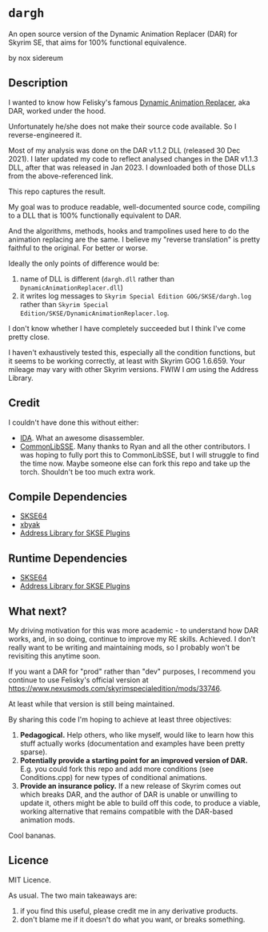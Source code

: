 # `dargh`
An open source version of the Dynamic Animation Replacer (DAR) for Skyrim SE, that aims for 100% functional equivalence.

by nox sidereum

## Description

I wanted to know how Felisky's famous [Dynamic Animation Replacer](https://www.nexusmods.com/skyrimspecialedition/mods/33746), aka DAR, worked under the hood.

Unfortunately he/she does not make their source code available. So I reverse-engineered it. 

Most of my analysis was done on the DAR v1.1.2 DLL (released 30 Dec 2021). I later updated my code to reflect analysed changes in the DAR v1.1.3 DLL, after that was released in Jan 2023. I downloaded both of those DLLs from the above-referenced link.

This repo captures the result.

My goal was to produce readable, well-documented source code, compiling to a DLL that is 100% functionally equivalent to DAR. 

And the algorithms, methods, hooks and trampolines used here to do the animation replacing are the same. I believe my "reverse translation" is pretty faithful to the original. For better or worse.

Ideally the only points of difference would be: 

  1. name of DLL is different (`dargh.dll` rather than `DynamicAnimationReplacer.dll`)
  2. it writes log messages to `Skyrim Special Edition GOG/SKSE/dargh.log` rather than `Skyrim Special Edition/SKSE/DynamicAnimationReplacer.log`.

I don't know whether I have completely succeeded but I think I've come pretty close.

I haven't exhaustively tested this, especially all the condition functions, but it seems to be working correctly, at least with Skyrim GOG 1.6.659. Your mileage may vary with other Skyrim versions. FWIW I *am* using the Address Library.

## Credit 
I couldn't have done this without either:

* [IDA](https://hex-rays.com/ida-pro/ida-disassembler/). What an awesome disassembler.
* [CommonLibSSE](https://github.com/Ryan-rsm-McKenzie/CommonLibSSE). Many thanks to Ryan and all the other contributors. I was hoping to fully port this to CommonLibSSE, but I will struggle to find the time now. Maybe someone else can fork this repo and take up the torch. Shouldn't be too much extra work.

## Compile Dependencies
* [SKSE64](https://github.com/ianpatt/skse64/tree/gog)
* [xbyak](https://github.com/herumi/xbyak)
* [Address Library for SKSE Plugins](https://www.nexusmods.com/skyrimspecialedition/mods/32444)

## Runtime Dependencies
* [SKSE64](https://skse.silverlock.org/)
* [Address Library for SKSE Plugins](https://www.nexusmods.com/skyrimspecialedition/mods/32444)

## What next?
My driving motivation for this was more academic - to understand how DAR works, and, in so doing, continue to improve my RE skills. Achieved. I don't really want to be writing and maintaining mods, so I probably won't be revisiting this anytime soon.

If you want a DAR for "prod" rather than "dev" purposes, I recommend you continue to use Felisky's official version at https://www.nexusmods.com/skyrimspecialedition/mods/33746.

At least while that version is still being maintained.

By sharing this code I'm hoping to achieve at least three objectives:
  1. **Pedagogical.** Help others, who like myself, would like to learn how this stuff actually works (documentation and examples have been pretty sparse).
  2. **Potentially provide a starting point for an improved version of DAR.** E.g. you could fork this repo and add more conditions (see Conditions.cpp) for new types of conditional animations.
  3. **Provide an insurance policy.** If a new release of Skyrim comes out which breaks DAR, and the author of DAR is unable or unwilling to update it, others might be able to build off this code, to produce a viable, working alternative that remains compatible with the DAR-based animation mods.

Cool bananas.

## Licence
MIT Licence. 

As usual. The two main takeaways are: 

1. if you find this useful, please credit me in any derivative products.
2. don't blame me if it doesn't do what you want, or breaks something.

